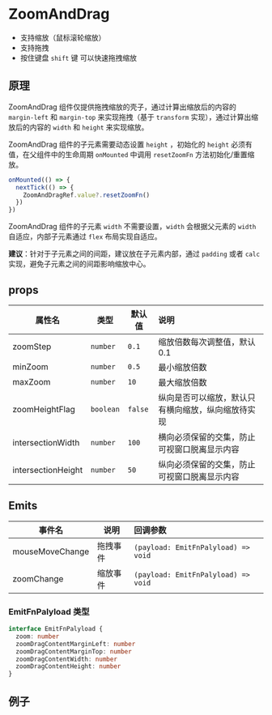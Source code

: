 # ZoomAndDrag

* 支持缩放（鼠标滚轮缩放）
* 支持拖拽
* 按住键盘 `shift` 键 可以快速拖拽缩放

## 原理

ZoomAndDrag 组件仅提供拖拽缩放的壳子，通过计算出缩放后的内容的 `margin-left` 和 `margin-top` 来实现拖拽（基于 `transform` 实现），通过计算出缩放后的内容的 `width` 和 `height` 来实现缩放。

ZoomAndDrag 组件的子元素需要动态设置 `height` ，初始化的 `height` 必须有值，在父组件中的生命周期 `onMounted` 中调用 `resetZoomFn` 方法初始化/重置缩放。

``` ts
onMounted(() => {
  nextTick(() => {
    ZoomAndDragRef.value?.resetZoomFn()
  })
})
```

ZoomAndDrag 组件的子元素 `width` 不需要设置，`width` 会根据父元素的 `width` 自适应，内部子元素通过 `flex` 布局实现自适应。

**建议**：针对于子元素之间的间距，建议放在子元素内部，通过 `padding` 或者 `calc` 实现，避免子元素之间的间距影响缩放中心。

## props

| 属性名 | 类型 | 默认值 | 说明 |
| --- | --- | --- | :--- |
| zoomStep | `number` | `0.1` | 缩放倍数每次调整值，默认0.1 |
| minZoom | `number` | `0.5` | 最小缩放倍数 |
| maxZoom | `number` | `10` | 最大缩放倍数 |
| zoomHeightFlag | `boolean` | `false` | 纵向是否可以缩放，默认只有横向缩放，纵向缩放待实现 |
| intersectionWidth | `number` | `100` | 横向必须保留的交集，防止可视窗口脱离显示内容 |
| intersectionHeight | `number` | `50` | 纵向必须保留的交集，防止可视窗口脱离显示内容 |

## Emits

| 事件名 | 说明 | 回调参数 |
| --- | --- | :--- |
| mouseMoveChange | 拖拽事件 | `(payload: EmitFnPalyload) => void` |
| zoomChange | 缩放事件 | `(payload: EmitFnPalyload) => void` |

### EmitFnPalyload 类型

``` ts
interface EmitFnPalyload {
  zoom: number
  zoomDragContentMarginLeft: number
  zoomDragContentMarginTop: number
  zoomDragContentWidth: number
  zoomDragContentHeight: number
}
```

## 例子
